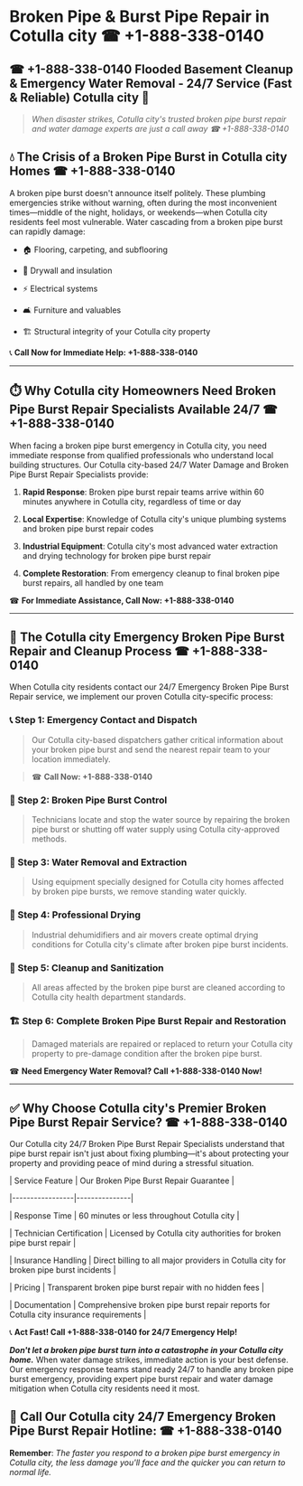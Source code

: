 # Broken Pipe & Burst Pipe Repair in Cotulla city ☎ +1-888-338-0140  
## ☎ +1-888-338-0140 Flooded Basement Cleanup & Emergency Water Removal - 24/7 Service (Fast & Reliable) Cotulla city 🚨  

> *When disaster strikes, Cotulla city's trusted broken pipe burst repair and water damage experts are just a call away ☎ +1-888-338-0140*  

## 💧 The Crisis of a Broken Pipe Burst in Cotulla city Homes ☎ +1-888-338-0140  

A broken pipe burst doesn't announce itself politely. These plumbing emergencies strike without warning, often during the most inconvenient times—middle of the night, holidays, or weekends—when Cotulla city residents feel most vulnerable. Water cascading from a broken pipe burst can rapidly damage:  

* 🏠 Flooring, carpeting, and subflooring  
* 🧱 Drywall and insulation  
* ⚡ Electrical systems  
* 🛋️ Furniture and valuables  
* 🏗️ Structural integrity of your Cotulla city property  

📞 **Call Now for Immediate Help: +1-888-338-0140**  

---  

## ⏱️ Why Cotulla city Homeowners Need Broken Pipe Burst Repair Specialists Available 24/7 ☎ +1-888-338-0140  

When facing a broken pipe burst emergency in Cotulla city, you need immediate response from qualified professionals who understand local building structures. Our Cotulla city-based 24/7 Water Damage and Broken Pipe Burst Repair Specialists provide:  

1. **Rapid Response**: Broken pipe burst repair teams arrive within 60 minutes anywhere in Cotulla city, regardless of time or day  
2. **Local Expertise**: Knowledge of Cotulla city's unique plumbing systems and broken pipe burst repair codes  
3. **Industrial Equipment**: Cotulla city's most advanced water extraction and drying technology for broken pipe burst repair  
4. **Complete Restoration**: From emergency cleanup to final broken pipe burst repairs, all handled by one team  

☎ **For Immediate Assistance, Call Now: +1-888-338-0140**  

---  

## 🔧 The Cotulla city Emergency Broken Pipe Burst Repair and Cleanup Process ☎ +1-888-338-0140  

When Cotulla city residents contact our 24/7 Emergency Broken Pipe Burst Repair service, we implement our proven Cotulla city-specific process:  

### 📞 Step 1: Emergency Contact and Dispatch  
> Our Cotulla city-based dispatchers gather critical information about your broken pipe burst and send the nearest repair team to your location immediately.  
> ☎ **Call Now: +1-888-338-0140**  

### 🚿 Step 2: Broken Pipe Burst Control  
> Technicians locate and stop the water source by repairing the broken pipe burst or shutting off water supply using Cotulla city-approved methods.  

### 🌊 Step 3: Water Removal and Extraction  
> Using equipment specially designed for Cotulla city homes affected by broken pipe bursts, we remove standing water quickly.  

### 💨 Step 4: Professional Drying  
> Industrial dehumidifiers and air movers create optimal drying conditions for Cotulla city's climate after broken pipe burst incidents.  

### 🧼 Step 5: Cleanup and Sanitization  
> All areas affected by the broken pipe burst are cleaned according to Cotulla city health department standards.  

### 🏗️ Step 6: Complete Broken Pipe Burst Repair and Restoration  
> Damaged materials are repaired or replaced to return your Cotulla city property to pre-damage condition after the broken pipe burst.  

☎ **Need Emergency Water Removal? Call +1-888-338-0140 Now!**  

---  

## ✅ Why Choose Cotulla city's Premier Broken Pipe Burst Repair Service? ☎ +1-888-338-0140  

Our Cotulla city 24/7 Broken Pipe Burst Repair Specialists understand that pipe burst repair isn't just about fixing plumbing—it's about protecting your property and providing peace of mind during a stressful situation.  

| Service Feature | Our Broken Pipe Burst Repair Guarantee |  
|-----------------|---------------|  
| Response Time | 60 minutes or less throughout Cotulla city |  
| Technician Certification | Licensed by Cotulla city authorities for broken pipe burst repair |  
| Insurance Handling | Direct billing to all major providers in Cotulla city for broken pipe burst incidents |  
| Pricing | Transparent broken pipe burst repair with no hidden fees |  
| Documentation | Comprehensive broken pipe burst repair reports for Cotulla city insurance requirements |  

📞 **Act Fast! Call +1-888-338-0140 for 24/7 Emergency Help!**  

***Don't let a broken pipe burst turn into a catastrophe in your Cotulla city home.*** When water damage strikes, immediate action is your best defense. Our emergency response teams stand ready 24/7 to handle any broken pipe burst emergency, providing expert pipe burst repair and water damage mitigation when Cotulla city residents need it most.  

## 📱 Call Our Cotulla city 24/7 Emergency Broken Pipe Burst Repair Hotline: ☎ +1-888-338-0140  

**Remember**: *The faster you respond to a broken pipe burst emergency in Cotulla city, the less damage you'll face and the quicker you can return to normal life.*